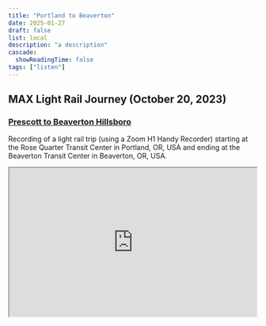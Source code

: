 ```yaml
---
title: "Portland to Beaverton"
date: 2025-01-27
draft: false
list: local
description: "a description"
cascade:
  showReadingTime: false
tags: ["listen"]
---
```


<h2>MAX Light Rail Journey (October 20, 2023)</h2>
<h3><a href="https://aporee.org/maps/?loc=61975&amp;m=satellite">Prescott to Beaverton Hillsboro</a></h3>
<p>Recording of a light rail trip (using a Zoom H1 Handy Recorder) starting at the Rose Quarter Transit Center in Portland, OR, USA and ending at the Beaverton Transit Center in Beaverton, OR, USA.</p>
<p><iframe width="500" height="300" src="https://aporee.org/maps/work/export/?loc=61975&amp;m=satellite"></iframe></p>